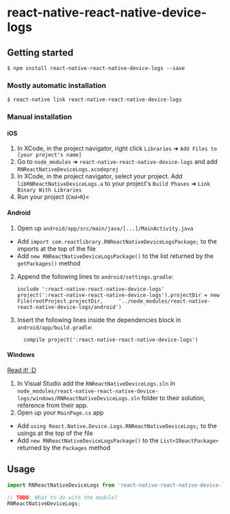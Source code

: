 
# react-native-react-native-device-logs

## Getting started

`$ npm install react-native-react-native-device-logs --save`

### Mostly automatic installation

`$ react-native link react-native-react-native-device-logs`

### Manual installation


#### iOS

1. In XCode, in the project navigator, right click `Libraries` ➜ `Add Files to [your project's name]`
2. Go to `node_modules` ➜ `react-native-react-native-device-logs` and add `RNReactNativeDeviceLogs.xcodeproj`
3. In XCode, in the project navigator, select your project. Add `libRNReactNativeDeviceLogs.a` to your project's `Build Phases` ➜ `Link Binary With Libraries`
4. Run your project (`Cmd+R`)<

#### Android

1. Open up `android/app/src/main/java/[...]/MainActivity.java`
  - Add `import com.reactlibrary.RNReactNativeDeviceLogsPackage;` to the imports at the top of the file
  - Add `new RNReactNativeDeviceLogsPackage()` to the list returned by the `getPackages()` method
2. Append the following lines to `android/settings.gradle`:
  	```
  	include ':react-native-react-native-device-logs'
  	project(':react-native-react-native-device-logs').projectDir = new File(rootProject.projectDir, 	'../node_modules/react-native-react-native-device-logs/android')
  	```
3. Insert the following lines inside the dependencies block in `android/app/build.gradle`:
  	```
      compile project(':react-native-react-native-device-logs')
  	```

#### Windows
[Read it! :D](https://github.com/ReactWindows/react-native)

1. In Visual Studio add the `RNReactNativeDeviceLogs.sln` in `node_modules/react-native-react-native-device-logs/windows/RNReactNativeDeviceLogs.sln` folder to their solution, reference from their app.
2. Open up your `MainPage.cs` app
  - Add `using React.Native.Device.Logs.RNReactNativeDeviceLogs;` to the usings at the top of the file
  - Add `new RNReactNativeDeviceLogsPackage()` to the `List<IReactPackage>` returned by the `Packages` method


## Usage
```javascript
import RNReactNativeDeviceLogs from 'react-native-react-native-device-logs';

// TODO: What to do with the module?
RNReactNativeDeviceLogs;
```
  